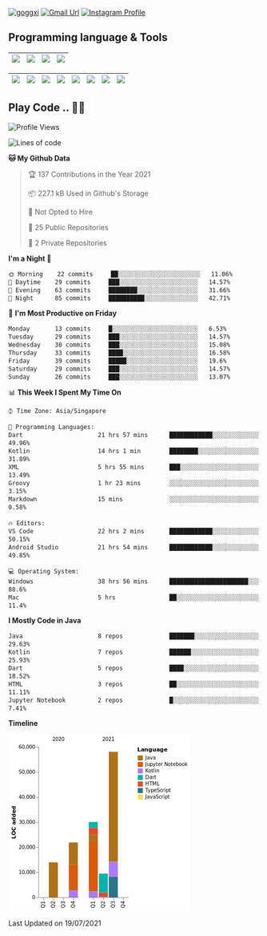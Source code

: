 [![goggxi](https://img.shields.io/badge/Portofolio-Goggxi-orange)](https://goggxi.github.io)
[![Gmail Url](https://img.shields.io/twitter/url?label=Goggxi@gmail.com&logo=gmail&style=social&url=http%3A%2F%2Fmailto%3Acontact.Goggxi@gmail.com)](mailto:Goggxi@gmail.com) [![Instagram Profile](https://img.shields.io/twitter/url?label=moh_rifkan&logo=instagram&style=social&url=https://www.instagram.com/moh_rifkan/)](https://www.instagram.com/moh_rifkan/)

## Programming language & Tools
| [<img src="https://cdn.svgporn.com/logos/java.svg" width="50">]() |[<img src="https://cdn.svgporn.com/logos/kotlin.svg" width="50">]() | [<img src="https://cdn.svgporn.com/logos/dart.svg" width="50">]() | [<img src="https://cdn.svgporn.com/logos/python.svg" width="50">]() |
|---|---|---|---|

| [<img src=https://lh3.googleusercontent.com/6n8UeRbQwQV1TPp1WgpWjciVkO0um_oDNSbnAqvYRCDAebCfv22RkgwPxkwRkV6aNHi98r9gyFsfOT2pbCMCeXBbIp-5vOqSrOnhbw width="50">]() | [<img src="https://cdn.svgporn.com/logos/flutter.svg" width="50">]() | [<img src="https://cdn.svgporn.com/logos/jupyter.svg" width="50">]() | [<img src="https://cdn.svgporn.com/logos/mysql.svg" width="50">]() | <img src="https://cdn.svgporn.com/logos/postgresql.svg" width="50"/> | <img src="https://cdn.svgporn.com/logos/firebase.svg" width="50"/> | <img src="https://cdn.svgporn.com/logos/spring-icon.svg" width="50"/> | <img src="https://cncf-branding.netlify.app/img/projects/grpc/horizontal/color/grpc-horizontal-color.svg" width="50"/>
|-----|----|----|----|----|----|----|----|


## Play Code .. 💬🚀

<!--START_SECTION:waka-->
![Profile Views](http://img.shields.io/badge/Profile%20Views-45-blue)

![Lines of code](https://img.shields.io/badge/From%20Hello%20World%20I%27ve%20Written-133376%20lines%20of%20code-blue)

**🐱 My Github Data** 

> 🏆 137 Contributions in the Year 2021
 > 
> 📦 227.1 kB Used in Github's Storage 
 > 
> 🚫 Not Opted to Hire
 > 
> 📜 25 Public Repositories 
 > 
> 🔑 2 Private Repositories  
 > 
**I'm a Night 🦉** 

```text
🌞 Morning    22 commits     ██░░░░░░░░░░░░░░░░░░░░░░░   11.06% 
🌆 Daytime    29 commits     ███░░░░░░░░░░░░░░░░░░░░░░   14.57% 
🌃 Evening    63 commits     ████████░░░░░░░░░░░░░░░░░   31.66% 
🌙 Night      85 commits     ██████████░░░░░░░░░░░░░░░   42.71%

```
📅 **I'm Most Productive on Friday** 

```text
Monday       13 commits     █░░░░░░░░░░░░░░░░░░░░░░░░   6.53% 
Tuesday      29 commits     ███░░░░░░░░░░░░░░░░░░░░░░   14.57% 
Wednesday    30 commits     ███░░░░░░░░░░░░░░░░░░░░░░   15.08% 
Thursday     33 commits     ████░░░░░░░░░░░░░░░░░░░░░   16.58% 
Friday       39 commits     █████░░░░░░░░░░░░░░░░░░░░   19.6% 
Saturday     29 commits     ███░░░░░░░░░░░░░░░░░░░░░░   14.57% 
Sunday       26 commits     ███░░░░░░░░░░░░░░░░░░░░░░   13.07%

```


📊 **This Week I Spent My Time On** 

```text
⌚︎ Time Zone: Asia/Singapore

💬 Programming Languages: 
Dart                     21 hrs 57 mins      ████████████░░░░░░░░░░░░░   49.96% 
Kotlin                   14 hrs 1 min        ████████░░░░░░░░░░░░░░░░░   31.89% 
XML                      5 hrs 55 mins       ███░░░░░░░░░░░░░░░░░░░░░░   13.49% 
Groovy                   1 hr 23 mins        ░░░░░░░░░░░░░░░░░░░░░░░░░   3.15% 
Markdown                 15 mins             ░░░░░░░░░░░░░░░░░░░░░░░░░   0.58%

🔥 Editors: 
VS Code                  22 hrs 2 mins       ████████████░░░░░░░░░░░░░   50.15% 
Android Studio           21 hrs 54 mins      ████████████░░░░░░░░░░░░░   49.85%

💻 Operating System: 
Windows                  38 hrs 56 mins      ██████████████████████░░░   88.6% 
Mac                      5 hrs               ██░░░░░░░░░░░░░░░░░░░░░░░   11.4%

```

**I Mostly Code in Java** 

```text
Java                     8 repos             ███████░░░░░░░░░░░░░░░░░░   29.63% 
Kotlin                   7 repos             ██████░░░░░░░░░░░░░░░░░░░   25.93% 
Dart                     5 repos             ████░░░░░░░░░░░░░░░░░░░░░   18.52% 
HTML                     3 repos             ██░░░░░░░░░░░░░░░░░░░░░░░   11.11% 
Jupyter Notebook         2 repos             █░░░░░░░░░░░░░░░░░░░░░░░░   7.41%

```


**Timeline**

![Chart not found](https://raw.githubusercontent.com/Goggxi/Goggxi/main/charts/bar_graph.png) 


 Last Updated on 19/07/2021
<!--END_SECTION:waka-->
